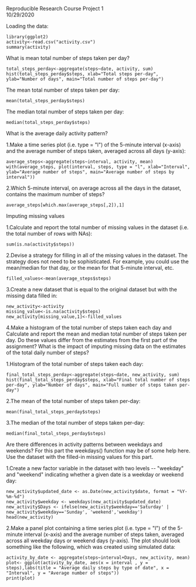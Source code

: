 

Reproducible Research Course Project 1  
10/29/2020


Loading the data:

```{r,echo = TRUE}
library(ggplot2)
activity<-read.csv("activity.csv")
summary(activity)
```

What is mean total number of steps taken per day?

```{r,echo=TRUE}
total_steps_perday<-aggregate(steps~date, activity, sum)
hist(total_steps_perday$steps, xlab="Total steps per-day", ylab="Number of days", main="Total number of steps per-day")
```

The mean total number of steps taken per day:
```{r,echo=TRUE}
mean(total_steps_perday$steps)
```

The median total number of steps taken per day:
```{r,echo=TRUE}
median(total_steps_perday$steps)
```

What is the average daily activity pattern?

1.Make a time series plot (i.e. type = "l") of the 5-minute interval (x-axis) and the average number of steps taken, averaged across all days (y-axis):
```{r,echo=TRUE}
average_steps<-aggregate(steps~interval, activity, mean)
with(average_steps, plot(interval, steps, type = "l", xlab="Interval", ylab="Average number of steps", main="Average number of steps by interval"))
```

2.Which 5-minute interval, on average across all the days in the dataset, contains the maximum number of steps?
```{r,echo=TRUE}
average_steps[which.max(average_steps[,2]),1]
```

Imputing missing values

1.Calculate and report the total number of missing values in the dataset (i.e. the total number of rows with NAs):
```{r,echo=TRUE}
sum(is.na(activity$steps))
```
2.Devise a strategy for filling in all of the missing values in the dataset. The strategy does not need to be sophisticated. For example, you could use the mean/median for that day, or the mean for that 5-minute interval, etc.
```{r,echo=TRUE}
filled_values<-mean(average_steps$steps)
```
3.Create a new dataset that is equal to the original dataset but with the missing data filled in:
```{r,echo=TRUE}
new_activity<-activity
missing_value<-is.na(activity$steps)
new_activity[missing_value,1]<-filled_values
```
4.Make a histogram of the total number of steps taken each day and Calculate and report the mean and median total number of steps taken per day. Do these values differ from the estimates from the first part of the assignment? What is the impact of imputing missing data on the estimates of the total daily number of steps?

1.Histogram of the total number of steps taken each day:
```{r,echo=TRUE}
final_total_steps_perday<-aggregate(steps~date, new_activity, sum)
hist(final_total_steps_perday$steps, xlab="Final total number of steps per-day", ylab="Number of days", main="Full number of steps taken per-day")
```

2.The mean of the total number of steps taken per-day:
```{r,echo=TRUE}
mean(final_total_steps_perday$steps)
```
3.The median of the total number of steps taken per-day:
```{r,echo=TRUE}
median(final_total_steps_perday$steps)
```

Are there differences in activity patterns between weekdays and weekends?
For this part the weekdays() function may be of some help here. Use the dataset with the filled-in missing values for this part.

1.Create a new factor variable in the dataset with two levels -- "weekday" and "weekend" indicating whether a given date is a weekday or weekend day:
```{r,echo=TRUE}
new_activity$updated_date <- as.Date(new_activity$date, format = "%Y-%m-%d")
new_activity$weekday <- weekdays(new_activity$updated_date)
new_activity$Days <- ifelse(new_activity$weekday=='Saturday' | new_activity$weekday=='Sunday', 'weekend','weekday')
head(new_activity)
```
2.Make a panel plot containing a time series plot (i.e. type = "l") of the 5-minute interval (x-axis) and the average number of steps taken, averaged across all weekday days or weekend days (y-axis). The plot should look something like the following, which was created using simulated data:

```{r,echo=TRUE} 
activity_by_date <- aggregate(steps~interval+Days, new_activity, mean)
plot<- ggplot(activity_by_date, aes(x = interval , y = steps),labs(title = "Average daily steps by type of date", x = "Interval", y = "Average number of steps"))
print(plot)
```

